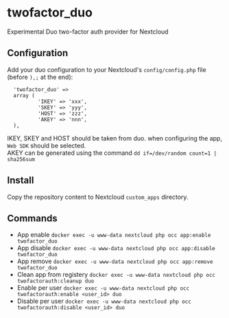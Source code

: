# twofactor_duo
Experimental Duo two-factor auth provider for Nextcloud

## Configuration
Add your duo configuration to your Nextcloud's `config/config.php` file (before `),;` at the end):
```
  'twofactor_duo' =>
  array (
          'IKEY' => 'xxx',
          'SKEY' => 'yyy',
          'HOST' => 'zzz',
          'AKEY' => 'nnn',
  ),
```
IKEY, SKEY and HOST should be taken from duo. when configuring the app, `Web SDK` should be selected.
<br>
AKEY can be generated using the command `dd if=/dev/random count=1 | sha256sum`

## Install
Copy the repository content to Nextcloud `custom_apps` directory.

## Commands
* App enable `docker exec -u www-data nextcloud php occ app:enable twofactor_duo`
* App disable `docker exec -u www-data nextcloud php occ app:disable twofactor_duo`
* App remove `docker exec -u www-data nextcloud php occ app:remove twofactor_duo`
* Clean app from registery `docker exec -u www-data nextcloud php occ twofactorauth:cleanup duo`
* Enable per user `docker exec -u www-data nextcloud php occ twofactorauth:enable <user_id> duo`
* Disable per user `docker exec -u www-data nextcloud php occ twofactorauth:disable <user_id> duo`
